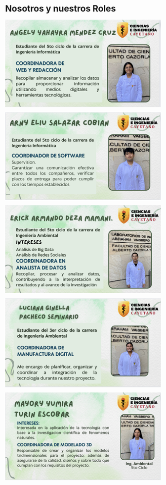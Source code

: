 # Nosotros y nuestros Roles

![](https://github.com/ArnySalazar/FdD/blob/main/FdD2024-1/Imagenes/Personas/Angely.png)
  
![](https://github.com/ArnySalazar/FdD/blob/main/FdD2024-1/Imagenes/Personas/Arny.png)

![](https://github.com/ArnySalazar/FdD/blob/main/FdD2024-1/Imagenes/Personas/Erick.png)

![](https://github.com/ArnySalazar/FdD/blob/main/FdD2024-1/Imagenes/Personas/Luciana.png)

![](https://github.com/ArnySalazar/FdD/blob/main/FdD2024-1/Imagenes/Personas/Mayory.png)
